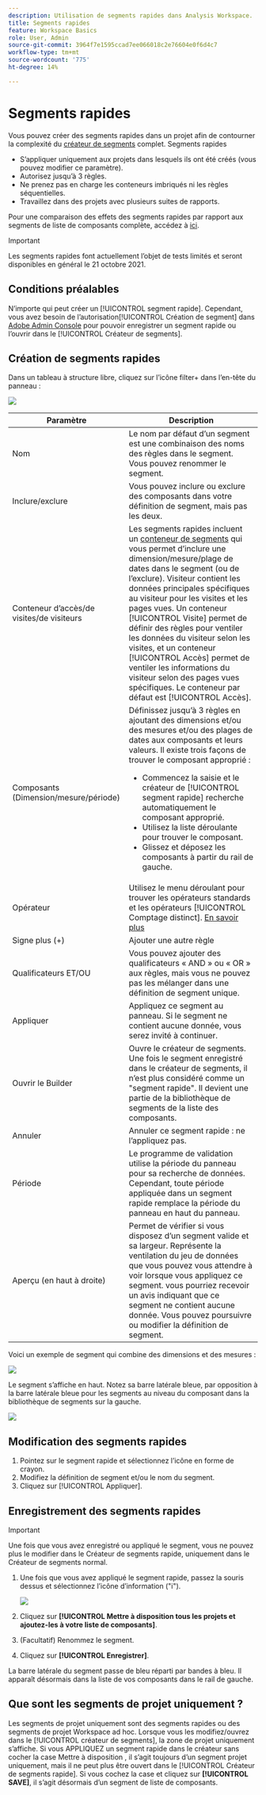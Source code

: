 ```yaml
---
description: Utilisation de segments rapides dans Analysis Workspace.
title: Segments rapides
feature: Workspace Basics
role: User, Admin
source-git-commit: 3964f7e1595ccad7ee066018c2e76604e0f6d4c7
workflow-type: tm+mt
source-wordcount: '775'
ht-degree: 14%

---
```



# Segments rapides

Vous pouvez créer des segments rapides dans un projet afin de contourner la complexité du [créateur de segments](/help/components/segmentation/segmentation-workflow/seg-build.md) complet. Segments rapides

* S’appliquer uniquement aux projets dans lesquels ils ont été créés (vous pouvez modifier ce paramètre).
* Autorisez jusqu’à 3 règles.
* Ne prenez pas en charge les conteneurs imbriqués ni les règles séquentielles.
* Travaillez dans des projets avec plusieurs suites de rapports.

Pour une comparaison des effets des segments rapides par rapport aux segments de liste de composants complète, accédez à [ici](/help/analyze/analysis-workspace/components/segments/t-freeform-project-segment.md).

>[!IMPORTANT]
> Les segments rapides font actuellement l’objet de tests limités et seront disponibles en général le 21 octobre 2021.

## Conditions préalables

N’importe qui peut créer un [!UICONTROL segment rapide]. Cependant, vous avez besoin de l’autorisation[!UICONTROL Création de segment] dans [Adobe Admin Console](https://experienceleague.adobe.com/docs/analytics/admin/admin-console/permissions/summary-tables.html?lang=en#analytics-tools) pour pouvoir enregistrer un segment rapide ou l’ouvrir dans le [!UICONTROL Créateur de segments].

## Création de segments rapides

Dans un tableau à structure libre, cliquez sur l’icône filter+ dans l’en-tête du panneau :

![](assets/quick-seg1.png)

| Paramètre | Description |
| --- | --- |
| Nom | Le nom par défaut d’un segment est une combinaison des noms des règles dans le segment. Vous pouvez renommer le segment. |
| Inclure/exclure | Vous pouvez inclure ou exclure des composants dans votre définition de segment, mais pas les deux. |
| Conteneur d’accès/de visites/de visiteurs | Les segments rapides incluent un [conteneur de segments](https://experienceleague.adobe.com/docs/analytics/components/segmentation/seg-overview.html?lang=en#section_AF2A28BE92474DB386AE85743C71B2D6) qui vous permet d’inclure une dimension/mesure/plage de dates dans le segment (ou de l’exclure).  Visiteur contient les données principales spécifiques au visiteur pour les visites et les pages vues. Un conteneur [!UICONTROL Visite] permet de définir des règles pour ventiler les données du visiteur selon les visites, et un conteneur [!UICONTROL Accès] permet de ventiler les informations du visiteur selon des pages vues spécifiques. Le conteneur par défaut est [!UICONTROL Accès]. |
| Composants (Dimension/mesure/période) | Définissez jusqu’à 3 règles en ajoutant des dimensions et/ou des mesures et/ou des plages de dates aux composants et leurs valeurs. Il existe trois façons de trouver le composant approprié :<ul><li>Commencez la saisie et le créateur de [!UICONTROL segment rapide] recherche automatiquement le composant approprié.</li><li>Utilisez la liste déroulante pour trouver le composant.</li><li>Glissez et déposez les composants à partir du rail de gauche.</li></ul> |
| Opérateur | Utilisez le menu déroulant pour trouver les opérateurs standards et les opérateurs [!UICONTROL Comptage distinct]. [En savoir plus](https://experienceleague.adobe.com/docs/analytics/components/segmentation/segment-reference/seg-operators.html?lang=en) |
| Signe plus (+) | Ajouter une autre règle |
| Qualificateurs ET/OU | Vous pouvez ajouter des qualificateurs « AND » ou « OR » aux règles, mais vous ne pouvez pas les mélanger dans une définition de segment unique. |
| Appliquer | Appliquez ce segment au panneau. Si le segment ne contient aucune donnée, vous serez invité à continuer. |
| Ouvrir le Builder | Ouvre le créateur de segments. Une fois le segment enregistré dans le créateur de segments, il n’est plus considéré comme un &quot;segment rapide&quot;. Il devient une partie de la bibliothèque de segments de la liste des composants. |
| Annuler | Annuler ce segment rapide : ne l’appliquez pas. |
| Période | Le programme de validation utilise la période du panneau pour sa recherche de données. Cependant, toute période appliquée dans un segment rapide remplace la période du panneau en haut du panneau. |
| Aperçu (en haut à droite) | Permet de vérifier si vous disposez d’un segment valide et sa largeur. Représente la ventilation du jeu de données que vous pouvez vous attendre à voir lorsque vous appliquez ce segment. vous pourriez recevoir un avis indiquant que ce segment ne contient aucune donnée. Vous pouvez poursuivre ou modifier la définition de segment. |

Voici un exemple de segment qui combine des dimensions et des mesures :

![](assets/quick-seg2.png)

Le segment s’affiche en haut. Notez sa barre latérale bleue, par opposition à la barre latérale bleue pour les segments au niveau du composant dans la bibliothèque de segments sur la gauche.

![](assets/quick-seg5.png)

## Modification des segments rapides

1. Pointez sur le segment rapide et sélectionnez l’icône en forme de crayon.
1. Modifiez la définition de segment et/ou le nom du segment.
1. Cliquez sur [!UICONTROL Appliquer].

## Enregistrement des segments rapides

>[!IMPORTANT]
>Une fois que vous avez enregistré ou appliqué le segment, vous ne pouvez plus le modifier dans le Créateur de segments rapide, uniquement dans le Créateur de segments normal.

1. Une fois que vous avez appliqué le segment rapide, passez la souris dessus et sélectionnez l’icône d’information (&quot;i&quot;).

   ![](assets/quick-seg6.png)

1. Cliquez sur **[!UICONTROL Mettre à disposition tous les projets et ajoutez-les à votre liste de composants]**.
1. (Facultatif) Renommez le segment.
1. Cliquez sur **[!UICONTROL Enregistrer]**.

La barre latérale du segment passe de bleu réparti par bandes à bleu. Il apparaît désormais dans la liste de vos composants dans le rail de gauche.

## Que sont les segments de projet uniquement ?

Les segments de projet uniquement sont des segments rapides ou des segments de projet Workspace ad hoc. Lorsque vous les modifiez/ouvrez dans le [!UICONTROL créateur de segments], la zone de projet uniquement s’affiche. Si vous APPLIQUEZ un segment rapide dans le créateur sans cocher la case Mettre à disposition , il s’agit toujours d’un segment projet uniquement, mais il ne peut plus être ouvert dans le [!UICONTROL Créateur de segments rapide]. Si vous cochez la case et cliquez sur **[!UICONTROL SAVE]**, il s’agit désormais d’un segment de liste de composants.